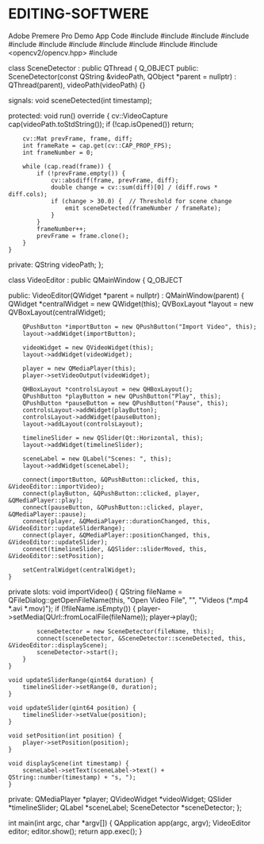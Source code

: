 # EDITING-SOFTWERE
Adobe Premere Pro Demo App Code
#include <QApplication>
#include <QMainWindow>
#include <QPushButton>
#include <QVBoxLayout>
#include <QFileDialog>
#include <QMediaPlayer>
#include <QVideoWidget>
#include <QSlider>
#include <QHBoxLayout>
#include <QLabel>
#include <opencv2/opencv.hpp>
#include <QThread>

class SceneDetector : public QThread {
    Q_OBJECT
public:
    SceneDetector(const QString &videoPath, QObject *parent = nullptr) : QThread(parent), videoPath(videoPath) {}

signals:
    void sceneDetected(int timestamp);

protected:
    void run() override {
        cv::VideoCapture cap(videoPath.toStdString());
        if (!cap.isOpened()) return;

        cv::Mat prevFrame, frame, diff;
        int frameRate = cap.get(cv::CAP_PROP_FPS);
        int frameNumber = 0;

        while (cap.read(frame)) {
            if (!prevFrame.empty()) {
                cv::absdiff(frame, prevFrame, diff);
                double change = cv::sum(diff)[0] / (diff.rows * diff.cols);
                if (change > 30.0) {  // Threshold for scene change
                    emit sceneDetected(frameNumber / frameRate);
                }
            }
            frameNumber++;
            prevFrame = frame.clone();
        }
    }

private:
    QString videoPath;
};

class VideoEditor : public QMainWindow {
    Q_OBJECT

public:
    VideoEditor(QWidget *parent = nullptr) : QMainWindow(parent) {
        QWidget *centralWidget = new QWidget(this);
        QVBoxLayout *layout = new QVBoxLayout(centralWidget);

        QPushButton *importButton = new QPushButton("Import Video", this);
        layout->addWidget(importButton);

        videoWidget = new QVideoWidget(this);
        layout->addWidget(videoWidget);

        player = new QMediaPlayer(this);
        player->setVideoOutput(videoWidget);

        QHBoxLayout *controlsLayout = new QHBoxLayout();
        QPushButton *playButton = new QPushButton("Play", this);
        QPushButton *pauseButton = new QPushButton("Pause", this);
        controlsLayout->addWidget(playButton);
        controlsLayout->addWidget(pauseButton);
        layout->addLayout(controlsLayout);

        timelineSlider = new QSlider(Qt::Horizontal, this);
        layout->addWidget(timelineSlider);

        sceneLabel = new QLabel("Scenes: ", this);
        layout->addWidget(sceneLabel);

        connect(importButton, &QPushButton::clicked, this, &VideoEditor::importVideo);
        connect(playButton, &QPushButton::clicked, player, &QMediaPlayer::play);
        connect(pauseButton, &QPushButton::clicked, player, &QMediaPlayer::pause);
        connect(player, &QMediaPlayer::durationChanged, this, &VideoEditor::updateSliderRange);
        connect(player, &QMediaPlayer::positionChanged, this, &VideoEditor::updateSlider);
        connect(timelineSlider, &QSlider::sliderMoved, this, &VideoEditor::setPosition);

        setCentralWidget(centralWidget);
    }

private slots:
    void importVideo() {
        QString fileName = QFileDialog::getOpenFileName(this, "Open Video File", "", "Videos (*.mp4 *.avi *.mov)");
        if (!fileName.isEmpty()) {
            player->setMedia(QUrl::fromLocalFile(fileName));
            player->play();
            
            sceneDetector = new SceneDetector(fileName, this);
            connect(sceneDetector, &SceneDetector::sceneDetected, this, &VideoEditor::displayScene);
            sceneDetector->start();
        }
    }

    void updateSliderRange(qint64 duration) {
        timelineSlider->setRange(0, duration);
    }

    void updateSlider(qint64 position) {
        timelineSlider->setValue(position);
    }

    void setPosition(int position) {
        player->setPosition(position);
    }

    void displayScene(int timestamp) {
        sceneLabel->setText(sceneLabel->text() + QString::number(timestamp) + "s, ");
    }

private:
    QMediaPlayer *player;
    QVideoWidget *videoWidget;
    QSlider *timelineSlider;
    QLabel *sceneLabel;
    SceneDetector *sceneDetector;
};

int main(int argc, char *argv[]) {
    QApplication app(argc, argv);
    VideoEditor editor;
    editor.show();
    return app.exec();
}

